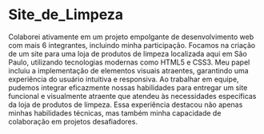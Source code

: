 # Site_de_Limpeza
 Colaborei ativamente em um projeto empolgante de desenvolvimento web com mais 6 integrantes, incluindo minha participação. Focamos na criação de um site para uma loja de produtos de limpeza localizada aqui em São Paulo, utilizando tecnologias modernas como HTML5 e CSS3. Meu papel incluiu a implementação de elementos visuais atraentes, garantindo uma experiência do usuário intuitiva e responsiva. Ao trabalhar em equipe, pudemos integrar eficazmente nossas habilidades para entregar um site funcional e visualmente atraente que atendeu às necessidades específicas da loja de produtos de limpeza. Essa experiência destacou não apenas minhas habilidades técnicas, mas também minha capacidade de colaboração em projetos desafiadores.
